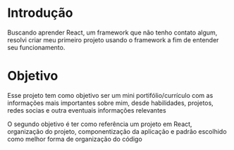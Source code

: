 # Introdução

Buscando aprender React, um framework que não tenho contato algum, resolvi criar meu primeiro projeto usando o framework a fim de entender seu funcionamento.

# Objetivo

Esse projeto tem como objetivo ser um mini portifólio/currículo com as informações mais importantes sobre mim, desde habilidades, projetos, redes socias e outra eventuais informações relevantes

O segundo objetivo é ter como referência um projeto em React, organização do projeto, componentização da aplicação e padrão escolhido como melhor forma de organização do código

